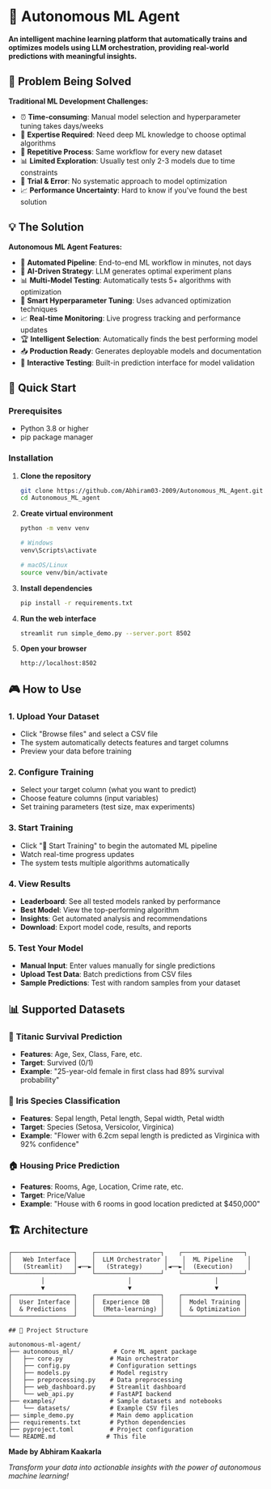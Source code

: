 # 🤖 Autonomous ML Agent

**An intelligent machine learning platform that automatically trains and optimizes models using LLM orchestration, providing real-world predictions with meaningful insights.**

## 🎯 Problem Being Solved

**Traditional ML Development Challenges:**
- ⏰ **Time-consuming**: Manual model selection and hyperparameter tuning takes days/weeks
- 🧠 **Expertise Required**: Need deep ML knowledge to choose optimal algorithms
- 🔄 **Repetitive Process**: Same workflow for every new dataset
- 📊 **Limited Exploration**: Usually test only 2-3 models due to time constraints
- 🎲 **Trial & Error**: No systematic approach to model optimization
- 📈 **Performance Uncertainty**: Hard to know if you've found the best solution

## 💡 The Solution

**Autonomous ML Agent Features:**
- 🚀 **Automated Pipeline**: End-to-end ML workflow in minutes, not days
- 🤖 **AI-Driven Strategy**: LLM generates optimal experiment plans
- 📊 **Multi-Model Testing**: Automatically tests 5+ algorithms with optimization
- 🎯 **Smart Hyperparameter Tuning**: Uses advanced optimization techniques
- 📈 **Real-time Monitoring**: Live progress tracking and performance updates
- 🏆 **Intelligent Selection**: Automatically finds the best performing model
- 📥 **Production Ready**: Generates deployable models and documentation
- 🧪 **Interactive Testing**: Built-in prediction interface for model validation

## 🚀 Quick Start

### Prerequisites
- Python 3.8 or higher
- pip package manager

### Installation

1. **Clone the repository**
   ```bash
   git clone https://github.com/Abhiram03-2009/Autonomous_ML_Agent.git
   cd Autonomous_ML_agent
   ```

2. **Create virtual environment**
   ```bash
   python -m venv venv
   
   # Windows
   venv\Scripts\activate
   
   # macOS/Linux
   source venv/bin/activate
   ```

3. **Install dependencies**
   ```bash
   pip install -r requirements.txt
   ```

4. **Run the web interface**
   ```bash
   streamlit run simple_demo.py --server.port 8502
   ```

5. **Open your browser**
   ```
   http://localhost:8502
   ```

## 🎮 How to Use

### 1. **Upload Your Dataset**
- Click "Browse files" and select a CSV file
- The system automatically detects features and target columns
- Preview your data before training

### 2. **Configure Training**
- Select your target column (what you want to predict)
- Choose feature columns (input variables)
- Set training parameters (test size, max experiments)

### 3. **Start Training**
- Click "🚀 Start Training" to begin the automated ML pipeline
- Watch real-time progress updates
- The system tests multiple algorithms automatically

### 4. **View Results**
- **Leaderboard**: See all tested models ranked by performance
- **Best Model**: View the top-performing algorithm
- **Insights**: Get automated analysis and recommendations
- **Download**: Export model code, results, and reports

### 5. **Test Your Model**
- **Manual Input**: Enter values manually for single predictions
- **Upload Test Data**: Batch predictions from CSV files
- **Sample Predictions**: Test with random samples from your dataset

## 📊 Supported Datasets

### 🚢 **Titanic Survival Prediction**
- **Features**: Age, Sex, Class, Fare, etc.
- **Target**: Survived (0/1)
- **Example**: "25-year-old female in first class had 89% survival probability"

### 🌸 **Iris Species Classification**
- **Features**: Sepal length, Petal length, Sepal width, Petal width
- **Target**: Species (Setosa, Versicolor, Virginica)
- **Example**: "Flower with 6.2cm sepal length is predicted as Virginica with 92% confidence"

### 🏠 **Housing Price Prediction**
- **Features**: Rooms, Age, Location, Crime rate, etc.
- **Target**: Price/Value
- **Example**: "House with 6 rooms in good location predicted at $450,000"

## 🏗️ Architecture

```
┌─────────────────┐    ┌──────────────────┐    ┌─────────────────┐
│   Web Interface │    │  LLM Orchestrator │    │  ML Pipeline    │
│   (Streamlit)   │◄──►│   (Strategy)      │◄──►│  (Execution)    │
└─────────────────┘    └──────────────────┘    └─────────────────┘
         │                       │                       │
         ▼                       ▼                       ▼
┌─────────────────┐    ┌──────────────────┐    ┌─────────────────┐
│  User Interface │    │  Experience DB   │    │  Model Training │
│  & Predictions  │    │  (Meta-learning) │    │  & Optimization │
└─────────────────┘    └──────────────────┘    └─────────────────┘
```

```
## 📁 Project Structure

autonomous-ml-agent/
├── autonomous_ml/           # Core ML agent package
│   ├── core.py             # Main orchestrator
│   ├── config.py           # Configuration settings
│   ├── models.py           # Model registry
│   ├── preprocessing.py    # Data preprocessing
│   ├── web_dashboard.py    # Streamlit dashboard
│   └── web_api.py          # FastAPI backend
├── examples/               # Sample datasets and notebooks
│   └── datasets/           # Example CSV files
├── simple_demo.py          # Main demo application
├── requirements.txt        # Python dependencies
├── pyproject.toml          # Project configuration
└── README.md              # This file
```

**Made by Abhiram Kaakarla**

*Transform your data into actionable insights with the power of autonomous machine learning!*

